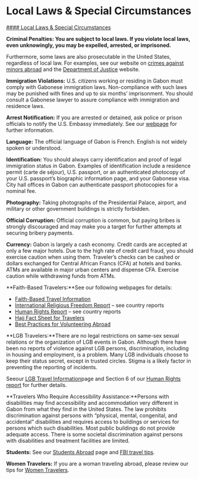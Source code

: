 # Local Laws & Special Circumstances

[#### Local Laws & Special Circumstances](javascript:void(0); "Local Laws & Special Circumstances")

**Criminal Penalties: You are subject to local laws. If you violate local laws, even unknowingly, you may be expelled, arrested, or imprisoned.**

Furthermore, some laws are also prosecutable in the United States, regardless of local law. For examples, see our website on [crimes against minors abroad](http://travel.state.gov/content/passports/en/emergencies/arrest/criminalpenalties.html) and the [Department of Justice](http://www.justice.gov/usam/criminal-resource-manual-1617-extraterritorial-criminal-jurisdiction-18-usc-112-878-970-1116) website.

**Immigration Violations:** U.S. citizens working or residing in Gabon must comply with Gabonese immigration laws. Non-compliance with such laws may be punished with fines and up to six months’ imprisonment. You should consult a Gabonese lawyer to assure compliance with immigration and residence laws.

**Arrest Notification:** If you are arrested or detained, ask police or prison officials to notify the U.S. Embassy immediately. See our [webpage](http://travel.state.gov/content/passports/english/emergencies/arrest.html) for further information.

**Language:** The official language of Gabon is French. English is not widely spoken or understood.

**Identification:** You should always carry identification and proof of legal immigration status in Gabon. Examples of identification include a residence permit (carte de séjour), U.S. passport, or an authenticated photocopy of your U.S. passport’s biographic information page, and your Gabonese visa. City hall offices in Gabon can authenticate passport photocopies for a nominal fee.

**Photography:** Taking photographs of the Presidential Palace, airport, and military or other government buildings is strictly forbidden.

**Official Corruption:** Official corruption is common, but paying bribes is strongly discouraged and may make you a target for further attempts at securing bribery payments.

**Currency:** Gabon is largely a cash economy. Credit cards are accepted at only a few major hotels. Due to the high rate of credit card fraud, you should exercise caution when using them. Traveler’s checks can be cashed or dollars exchanged for Central African Francs (CFA) at hotels and banks. ATMs are available in major urban centers and dispense CFA. Exercise caution while withdrawing funds from ATMs.

**Faith-Based Travelers:**See our following webpages for details:

* [Faith-Based Travel Information](https://travel.state.gov/content/passports/en/go/faith-based-travel.html)
* [International Religious Freedom Report](http://www.state.gov/j/drl/irf/rpt/index.htm) – see country reports
* [Human Rights Report](http://www.state.gov/j/drl/rls/hrrpt/) – see country reports
* [Hajj Fact Sheet for Travelers](http://travel.state.gov/content/passports/en/go/Hajj.html)
* [Best Practices for Volunteering Abroad](https://travel.state.gov/content/passports/en/go/volunteer.html)

**LGB Travelers:**There are no legal restrictions on same-sex sexual relations or the organization of LGB events in Gabon. Although there have been no reports of violence against LGB persons, discrimination, including in housing and employment, is a problem. Many LGB individuals choose to keep their status secret, except in trusted circles. Stigma is a likely factor in preventing the reporting of incidents.

Seeour [LGB Travel Information](http://travel.state.gov/content/passports/english/go/lgbt.html)page and Section 6 of our [Human Rights report](http://www.state.gov/j/drl/rls/hrrpt/) for further details.

**Travelers Who Require Accessibility Assistance:**Persons with disabilities may find accessibility and accommodation very different in Gabon from what they find in the United States. The law prohibits discrimination against persons with “physical, mental, congenital, and accidental” disabilities and requires access to buildings or services for persons which such disabilities. Most public buildings do not provide adequate access. There is some societal discrimination against persons with disabilities and treatment facilities are limited.

**Students:** See our [Students Abroad](http://travel.state.gov/content/studentsabroad/en.html) page and [FBI travel tips](https://ucr.fbi.gov/investigate/counterintelligence/student-brochure).

**Women Travelers:** If you are a woman traveling abroad, please review our tips for [Women Travelers](http://travel.state.gov/content/passports/english/go/Women.html).